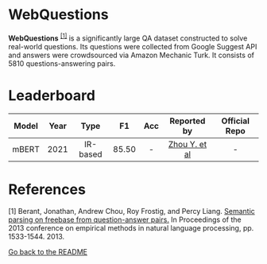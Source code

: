 # WebQuestions

**WebQuestions** <sup>[[1]](#myfootnote1)</sup> is a significantly large QA dataset constructed to solve real-world questions. Its questions were collected from Google Suggest API and answers were crowdsourced via Amazon Mechanic Turk. 
It consists of 5810 questions-answering pairs.  

# Leaderboard 
| Model | Year | Type  | F1 | Acc | Reported by | Official Repo |
|:-----:|:----:|:----:|:--:|:---:|:-----------:| :-----------: |
| mBERT | 2021 | IR-based | 85.50 | - | [Zhou Y. et al](https://aclanthology.org/2021.naacl-main.465.pdf) | - |

# References 
<a name="myfootnote1">[1]</a> Berant, Jonathan, Andrew Chou, Roy Frostig, and Percy Liang. [Semantic parsing on freebase from question-answer pairs.](https://aclanthology.org/D13-1160/) In Proceedings of the 2013 conference on empirical methods in natural language processing, pp. 1533-1544. 2013.

[Go back to the README](../README.md)
